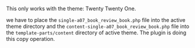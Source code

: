 This only works with the theme: Twenty Twenty One.

we have to place the `single-a07_book_review_book.php` file into the active theme directory and the `content-single-a07_book_review_book.php` file into the `template-parts/content` directory of active theme. The plugin is doing this copy operation.